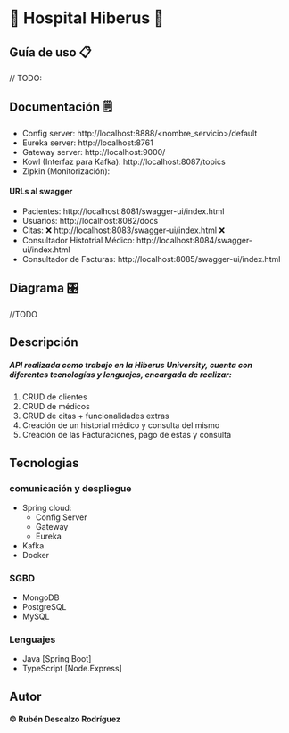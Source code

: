 # 🏥 Hospital Hiberus 🏥

## Guía de uso 📋
// TODO:

## Documentación 🗒️
* Config server: http://localhost:8888/<nombre_servicio>/default
* Eureka server: http://localhost:8761
* Gateway server: http://localhost:9000/<servicio>
* Kowl (Interfaz para Kafka): http://localhost:8087/topics
* Zipkin (Monitorización): 

#### URLs al swagger
* Pacientes: http://localhost:8081/swagger-ui/index.html
* Usuarios: http://localhost:8082/docs
* Citas: ❌ http://localhost:8083/swagger-ui/index.html ❌
* Consultador Histotrial Médico: http://localhost:8084/swagger-ui/index.html
* Consultador de Facturas: http://localhost:8085/swagger-ui/index.html

## Diagrama 🎛️
//TODO

## Descripción
##### API realizada como trabajo en la Hiberus University, cuenta con diferentes tecnologías y lenguajes, encargada de realizar:
1. CRUD de clientes
2. CRUD de médicos
3. CRUD de citas + funcionalidades extras
4. Creación de un historial médico y consulta del mismo
5. Creación de las Facturaciones, pago de estas y consulta

## Tecnologias
### comunicación y despliegue
* Spring cloud:
  * Config Server
  * Gateway
  * Eureka
* Kafka
* Docker

### SGBD
* MongoDB
* PostgreSQL
* MySQL

### Lenguajes
* Java [Spring Boot]
* TypeScript [Node.Express]


## Autor
#### © Rubén Descalzo Rodríguez
